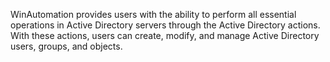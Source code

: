 WinAutomation provides users with the ability to perform all essential operations in Active Directory servers through the Active Directory actions. With these actions, users can create, modify, and manage Active Directory users, groups, and objects.
